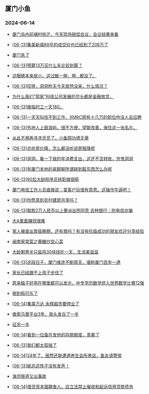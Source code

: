 ## 厦门小鱼 
### 2024-06-14

+ [厦门岛内前埔村拆迁，今天现场赔偿会议，会议结果来看](http://bbs.xmfish.com/read-htm-tid-18204277.html)

+ [[06-13]集美新城89平的成交价也已经到了208万了](http://bbs.xmfish.com/read-htm-tid-18204264.html)

+ [厦门急了](http://bbs.xmfish.com/read-htm-tid-18204278.html)

+ [[06-13]预算13万买什么车比较划算？](http://bbs.xmfish.com/read-htm-tid-18204171.html)

+ [这眼睛本来就小，这过敏一肿，啊…都没了。](http://bbs.xmfish.com/read-htm-tid-18204120.html)

+ [[06-13]哎呀，洞洞昨天今天居然没来，什么情况？](http://bbs.xmfish.com/read-htm-tid-18204116.html)

+ [为什么我们“郭家”科技公司发展的尽头都是金融放贷，](http://bbs.xmfish.com/read-htm-tid-18204248.html)

+ [[06-13]做临时工一天180。](http://bbs.xmfish.com/read-htm-tid-18204197.html)

+ [[06-13]一天天叫找不到工作，XMRC网有十几万的职位咋没人去应聘](http://bbs.xmfish.com/read-htm-tid-18204331.html)

+ [[06-13]外地人上鼓浪屿，很不方便，望能改善，保住这一张名片。](http://bbs.xmfish.com/read-htm-tid-18204202.html)

+ [从此不用再寻寻觅觅了，小鱼网功德无量](http://bbs.xmfish.com/read-htm-tid-18204234.html)

+ [[06-13]总听房价降，怎么都没听说房租降呢](http://bbs.xmfish.com/read-htm-tid-18204225.html)

+ [[06-13]洞洞，看一下我的年消费支出，这还不含转账，穷鬼洞洞](http://bbs.xmfish.com/read-htm-tid-18204374.html)

+ [[06-13]有厦门本地的来聊聊所谓碰到脏东西怎么办呢](http://bbs.xmfish.com/read-htm-tid-18204392.html)

+ [[06-13]90后大龄程序员转职做钢筋](http://bbs.xmfish.com/read-htm-tid-18204255.html)

+ [厦门电信工作人员直接说：耍客户玩很有意思。这操作牛逼吧！](http://bbs.xmfish.com/read-htm-tid-18204381.html)

+ [[06-13]你愿意到农村建房共享吗？](http://bbs.xmfish.com/read-htm-tid-18204280.html)

+ [[06-13]取款2万人民币以上要派出所同意 吉林银行：防电信诈骗](http://bbs.xmfish.com/read-htm-tid-18204348.html)

+ [大A里面赚钱很难](http://bbs.xmfish.com/read-htm-tid-18204340.html)

+ [家人被查出胃癌晚期，还有救吗？有没有抗癌成功的朋友欢迎分享经验](http://bbs.xmfish.com/read-htm-tid-18204518.html)

+ [闽南家常菜之黄鳝炒空心菜](http://bbs.xmfish.com/read-htm-tid-18204319.html)

+ [大龄剩男半只盐鸡30块钱吃一天，生活美滋滋](http://bbs.xmfish.com/read-htm-tid-18204398.html)

+ [[06-13]这段日子，厦门接连不断雨天，堪称厦门百年一遇](http://bbs.xmfish.com/read-htm-tid-18204408.html)

+ [家长已经跟不上孩子步伐了](http://bbs.xmfish.com/read-htm-tid-18204543.html)

+ [原来脑子好用在哪里都可以发光，中专学历数学挤入世界数学比赛12强](http://bbs.xmfish.com/read-htm-tid-18204517.html)

+ [喝到假可乐了](http://bbs.xmfish.com/read-htm-tid-18204546.html)

+ [[06-14]集美万达 永辉超市要停业了](http://bbs.xmfish.com/read-htm-tid-18204653.html)

+ [做索马里平台3年，我头发白了一半](http://bbs.xmfish.com/read-htm-tid-18204492.html)

+ [征另一半](http://bbs.xmfish.com/read-htm-tid-18204407.html)

+ [[06-14]看到一位鱼在发他的存款额度，羡慕了](http://bbs.xmfish.com/read-htm-tid-18204617.html)

+ [[06-13]我们都太孤独了](http://bbs.xmfish.com/read-htm-tid-18204461.html)

+ [[06-14]24年了，居然还能遭遇养生会所黑店，鱼友请警惕](http://bbs.xmfish.com/read-htm-tid-18204748.html)

+ [[06-13]姚总这阵子没有发声！](http://bbs.xmfish.com/read-htm-tid-18204479.html)

+ [海沧隧道又出事故](http://bbs.xmfish.com/read-htm-tid-18204908.html)

+ [[06-14]借贷资本猖獗害人，应立法禁止催收和起诉信用贷款债务](http://bbs.xmfish.com/read-htm-tid-18204765.html)

